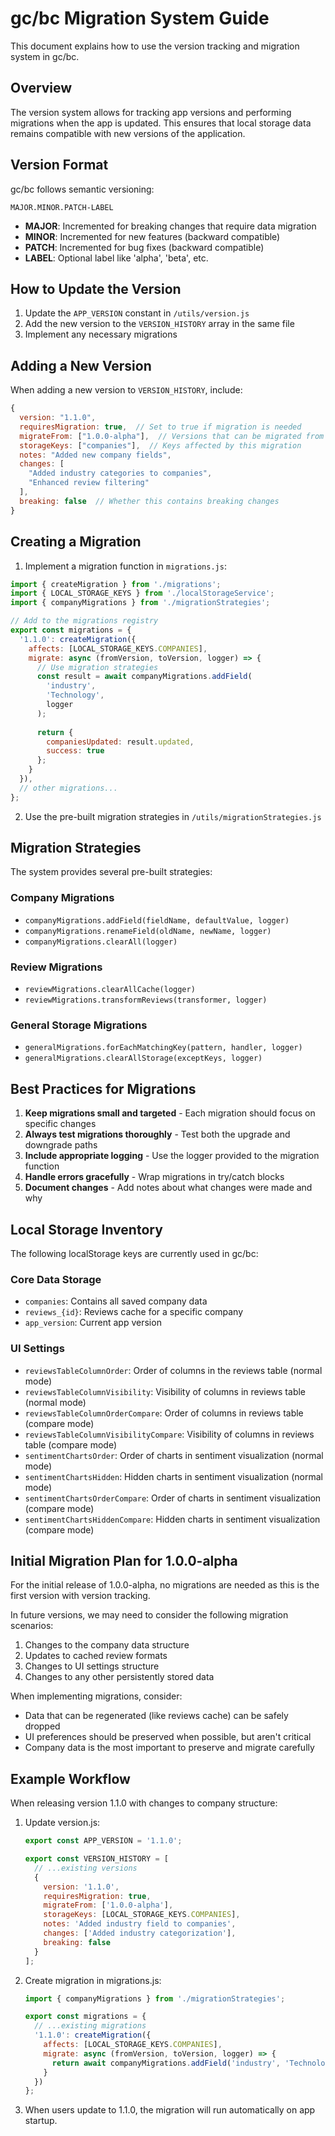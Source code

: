 # gc/bc Migration System Guide

This document explains how to use the version tracking and migration system in gc/bc.

## Overview

The version system allows for tracking app versions and performing migrations when the app is updated. This ensures that local storage data remains compatible with new versions of the application.

## Version Format

gc/bc follows semantic versioning:

```
MAJOR.MINOR.PATCH-LABEL
```

- **MAJOR**: Incremented for breaking changes that require data migration
- **MINOR**: Incremented for new features (backward compatible)
- **PATCH**: Incremented for bug fixes (backward compatible)
- **LABEL**: Optional label like 'alpha', 'beta', etc.

## How to Update the Version

1. Update the `APP_VERSION` constant in `/utils/version.js`
2. Add the new version to the `VERSION_HISTORY` array in the same file
3. Implement any necessary migrations

## Adding a New Version

When adding a new version to `VERSION_HISTORY`, include:

```javascript
{
  version: "1.1.0",
  requiresMigration: true,  // Set to true if migration is needed
  migrateFrom: ["1.0.0-alpha"],  // Versions that can be migrated from
  storageKeys: ["companies"],  // Keys affected by this migration
  notes: "Added new company fields",
  changes: [
    "Added industry categories to companies",
    "Enhanced review filtering"
  ],
  breaking: false  // Whether this contains breaking changes
}
```

## Creating a Migration

1. Implement a migration function in `migrations.js`:

```javascript
import { createMigration } from './migrations';
import { LOCAL_STORAGE_KEYS } from './localStorageService';
import { companyMigrations } from './migrationStrategies';

// Add to the migrations registry
export const migrations = {
  '1.1.0': createMigration({
    affects: [LOCAL_STORAGE_KEYS.COMPANIES],
    migrate: async (fromVersion, toVersion, logger) => {
      // Use migration strategies
      const result = await companyMigrations.addField(
        'industry', 
        'Technology',
        logger
      );
      
      return {
        companiesUpdated: result.updated,
        success: true
      };
    }
  }),
  // other migrations...
};
```

2. Use the pre-built migration strategies in `/utils/migrationStrategies.js`

## Migration Strategies

The system provides several pre-built strategies:

### Company Migrations

- `companyMigrations.addField(fieldName, defaultValue, logger)`
- `companyMigrations.renameField(oldName, newName, logger)`
- `companyMigrations.clearAll(logger)`

### Review Migrations

- `reviewMigrations.clearAllCache(logger)`
- `reviewMigrations.transformReviews(transformer, logger)`

### General Storage Migrations

- `generalMigrations.forEachMatchingKey(pattern, handler, logger)`
- `generalMigrations.clearAllStorage(exceptKeys, logger)`

## Best Practices for Migrations

1. **Keep migrations small and targeted** - Each migration should focus on specific changes
2. **Always test migrations thoroughly** - Test both the upgrade and downgrade paths
3. **Include appropriate logging** - Use the logger provided to the migration function
4. **Handle errors gracefully** - Wrap migrations in try/catch blocks
5. **Document changes** - Add notes about what changes were made and why

## Local Storage Inventory

The following localStorage keys are currently used in gc/bc:

### Core Data Storage
- `companies`: Contains all saved company data
- `reviews_{id}`: Reviews cache for a specific company
- `app_version`: Current app version

### UI Settings
- `reviewsTableColumnOrder`: Order of columns in the reviews table (normal mode)
- `reviewsTableColumnVisibility`: Visibility of columns in reviews table (normal mode)
- `reviewsTableColumnOrderCompare`: Order of columns in reviews table (compare mode)
- `reviewsTableColumnVisibilityCompare`: Visibility of columns in reviews table (compare mode)
- `sentimentChartsOrder`: Order of charts in sentiment visualization (normal mode)
- `sentimentChartsHidden`: Hidden charts in sentiment visualization (normal mode) 
- `sentimentChartsOrderCompare`: Order of charts in sentiment visualization (compare mode)
- `sentimentChartsHiddenCompare`: Hidden charts in sentiment visualization (compare mode)

## Initial Migration Plan for 1.0.0-alpha

For the initial release of 1.0.0-alpha, no migrations are needed as this is the first version with version tracking.

In future versions, we may need to consider the following migration scenarios:
1. Changes to the company data structure
2. Updates to cached review formats 
3. Changes to UI settings structure
4. Changes to any other persistently stored data

When implementing migrations, consider:
- Data that can be regenerated (like reviews cache) can be safely dropped
- UI preferences should be preserved when possible, but aren't critical
- Company data is the most important to preserve and migrate carefully

## Example Workflow

When releasing version 1.1.0 with changes to company structure:

1. Update version.js:
   ```javascript
   export const APP_VERSION = '1.1.0';
   
   export const VERSION_HISTORY = [
     // ...existing versions
     {
       version: '1.1.0',
       requiresMigration: true,
       migrateFrom: ['1.0.0-alpha'],
       storageKeys: [LOCAL_STORAGE_KEYS.COMPANIES],
       notes: 'Added industry field to companies',
       changes: ['Added industry categorization'],
       breaking: false
     }
   ];
   ```

2. Create migration in migrations.js:
   ```javascript
   import { companyMigrations } from './migrationStrategies';
   
   export const migrations = {
     // ...existing migrations
     '1.1.0': createMigration({
       affects: [LOCAL_STORAGE_KEYS.COMPANIES],
       migrate: async (fromVersion, toVersion, logger) => {
         return await companyMigrations.addField('industry', 'Technology', logger);
       }
     })
   };
   ```

3. When users update to 1.1.0, the migration will run automatically on app startup.
